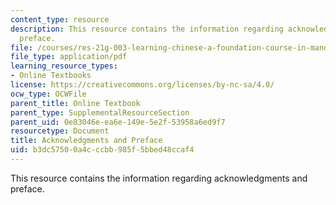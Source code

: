 ```yaml
---
content_type: resource
description: This resource contains the information regarding acknowledgments and
  preface.
file: /courses/res-21g-003-learning-chinese-a-foundation-course-in-mandarin-spring-2011/b3dc57500a4cccbb985f5bbed48ccaf4_MITRES_21G_003S11_ack_pfe.pdf
file_type: application/pdf
learning_resource_types:
- Online Textbooks
license: https://creativecommons.org/licenses/by-nc-sa/4.0/
ocw_type: OCWFile
parent_title: Online Textbook
parent_type: SupplementalResourceSection
parent_uid: 0e83046e-ea6e-149e-5e2f-53958a6ed9f7
resourcetype: Document
title: Acknowledgments and Preface
uid: b3dc5750-0a4c-ccbb-985f-5bbed48ccaf4
---
```

This resource contains the information regarding acknowledgments and preface.